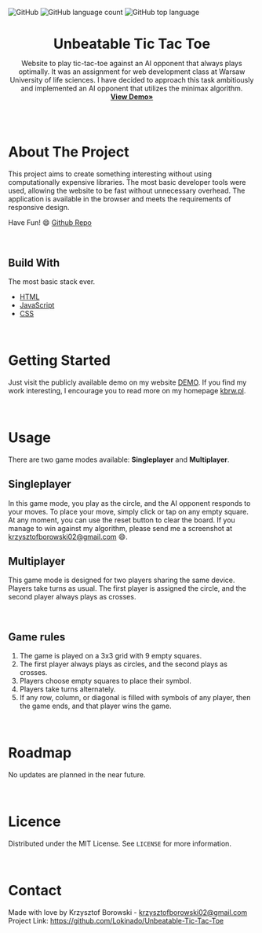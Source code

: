 <!--
+++
author = "Krzysztof Borowski"
title = "Unbeatable Tic Tac Toe"
date = "2024-03-16"
description = "Website to play tic-tac-toe against an AI opponent that always plays optimally"
summary = "Website to play tic-tac-toe against an AI opponent that always plays optimally"
draft="false"
tags = [
    "html", 
    "javascript",
    "css",
]
categories = [
    "webdev",
    "assignments"
]
+++
-->

![GitHub](https://img.shields.io/github/license/Lokinado/Unbeatable-Tic-Tac-Toe?style=for-the-badge)
![GitHub language count](https://img.shields.io/github/languages/count/Lokinado/Unbeatable-Tic-Tac-Toe?style=for-the-badge)
![GitHub top language](https://img.shields.io/github/languages/top/Lokinado/Unbeatable-Tic-Tac-Toe?style=for-the-badge)

<p align="center">
    <h1 align="center" style="border-bottom: none; margin-bottom: 0">
        <strong>
            Unbeatable Tic Tac Toe
        </strong>
    </h1>

  <p align="center">
    Website to play tic-tac-toe against an AI opponent that always plays optimally. It was an assignment for web development class at Warsaw University of life sciences. I have decided to approach this task ambitiously and implemented an AI opponent that utilizes the minimax algorithm.
    <br />
    <a href="https://kbrw.pl/PWI1/"><strong>View Demo»</strong></a>
  </p>
</p>

<br><br>

# About The Project
This project aims to create something interesting without using computationally expensive libraries. The most basic developer tools were used, allowing the website to be fast without unnecessary overhead. The application is available in the browser and meets the requirements of responsive design.

Have Fun! 😄
[Github Repo](https://github.com/Lokinado/Unbeatable-Tic-Tac-Toe)

<br>

## Build With
The most basic stack ever.
* [HTML](https://en.wikipedia.org/wiki/HTML)
* [JavaScript](https://en.wikipedia.org/wiki/JavaScript)
* [CSS](https://en.wikipedia.org/wiki/CSS)

<br>

# Getting Started
Just visit the publicly available demo on my website [DEMO](https://kbrw.pl/PWI1/). If you find my work interesting, I encourage you to read more on my homepage [kbrw.pl](https://kbrw.pl/).

<br>

# Usage
There are two game modes available: **Singleplayer** and **Multiplayer**.

## Singleplayer
In this game mode, you play as the circle, and the AI opponent responds to your moves. To place your move, simply click or tap on any empty square. At any moment, you can use the reset button to clear the board. If you manage to win against my algorithm, please send me a screenshot at [krzysztofborowski02@gmail.com](mailto:krzysztofborowski02@gmail.com) 😄.

## Multiplayer
This game mode is designed for two players sharing the same device. Players take turns as usual. The first player is assigned the circle, and the second player always plays as crosses.

<br>

## Game rules
1. The game is played on a 3x3 grid with 9 empty squares.
2. The first player always plays as circles, and the second plays as crosses.
3. Players choose empty squares to place their symbol.
4. Players take turns alternately.
5. If any row, column, or diagonal is filled with symbols of any player, then the game ends, and that player wins the game.

<br>

# Roadmap
No updates are planned in the near future.

<br>

# Licence
Distributed under the MIT License. See `LICENSE` for more information.

<br>

# Contact
Made with love by Krzysztof Borowski - krzysztofborowski02@gmail.com
<br>
Project Link: https://github.com/Lokinado/Unbeatable-Tic-Tac-Toe
